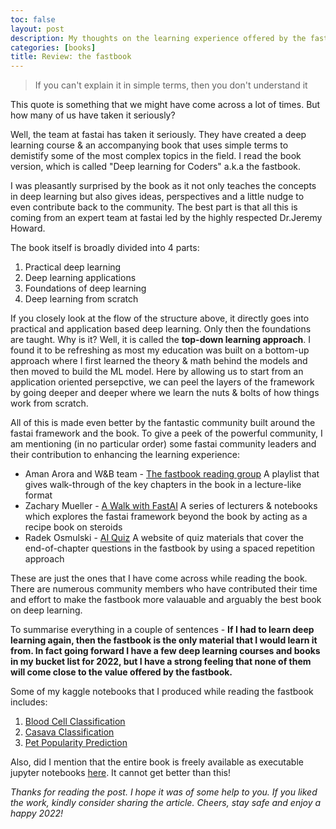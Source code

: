 ```yaml
---
toc: false
layout: post
description: My thoughts on the learning experience offered by the fastbook
categories: [books]
title: Review: the fastbook
---
```




> If you can't explain it in simple terms, then you don't understand it


This quote is something that we might have come across a lot of times. But how many of us have taken it seriously? 

Well, the team at fastai has taken it seriously. They have created a deep learning course & an accompanying book that uses simple terms to demistify some of the most complex topics in the field. I read the book version, which is called "Deep learning for Coders" a.k.a the fastbook.

I was pleasantly surprised by the book as it not only teaches the concepts in deep learning but also gives ideas, perspectives and a little nudge to even contribute back to the community. The best part is that all this is coming from an expert team at fastai led by the highly respected Dr.Jeremy Howard.


The book itself is broadly divided into 4 parts:
1. Practical deep learning
2. Deep learning applications
3. Foundations of deep learning
4. Deep learning from scratch

If you closely look at the flow of the structure above, it directly goes into practical and application based deep learning. Only then the foundations are taught. Why is it? Well, it is called the **top-down learning approach**. I found it to be refreshing as most my education was built on a bottom-up approach where I first learned the theory & math behind the models and then moved to build the ML model. Here by allowing us to start from an application oriented persepctive, we can peel the layers of the framework by going deeper and deeper where we learn the nuts & bolts of how things work from scratch.


All of this is made even better by the fantastic community built around the fastai framework and the book. To give a peek of the powerful community, I am mentioning (in no particular order) some fastai community leaders and their contribution to enhancing the learning experience:

* Aman Arora and W&B team - [The fastbook reading group](https://youtube.com/playlist?list=PLD80i8An1OEHdlrBwa7mKFaHX9tH86b93) A playlist that gives walk-through of the key chapters in the book in a lecture-like format
* Zachary Mueller - [A Walk with FastAI](https://walkwithfastai.com) A series of lecturers & notebooks which explores the fastai framework beyond the book by acting as a recipe book on steroids
* Radek Osmulski - [AI Quiz](https://aiquizzes.com) A website of quiz materials that cover the end-of-chapter questions in the fastbook by using a spaced repetition approach

These are just the ones that I have come across while reading the book. There are numerous community members who have contributed their time and effort to make the fastbook more valauable and arguably the best book on deep learning.

To summarise everything in a couple of sentences - **If I had to learn deep learning again, then the fastbook is the only material that I would learn it from. In fact going forward I have a few deep learning courses and books in my bucket list for 2022, but I have a strong feeling that none of them will come close to the value offered by the fastbook.**

Some of my kaggle notebooks that I produced while reading the fastbook includes:
1. [Blood Cell Classification](https://www.kaggle.com/anirudhg15/bloodcell-mixedprecision-train-lrfinder-w-fastai)
2. [Casava Classification](https://www.kaggle.com/anirudhg15/cassava-classification-w-fastai)
3. [Pet Popularity Prediction](https://www.kaggle.com/anirudhg15/pawpular-competition-w-fastai-lb-18-0)

Also, did I mention that the entire book is freely available as executable jupyter notebooks [here](https://github.com/fastai/fastbook). It cannot get better than this!

*Thanks for reading the post. I hope it was of some help to you. If you liked the work, kindly consider sharing the article. Cheers, stay safe and enjoy a happy 2022!*
